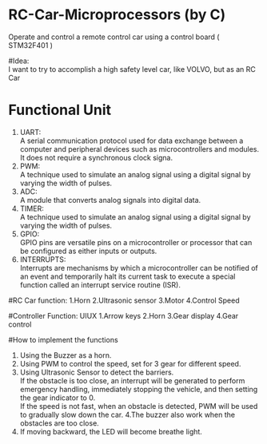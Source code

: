 # RC-Car-Microprocessors (by C)
Operate and control a remote control car using a control board ( STM32F401 )

#Idea:
<br>I want to try to accomplish a high safety level car, like VOLVO, but as an RC Car

# Functional Unit
1. UART:
   <br>A serial communication protocol used for data exchange between a computer and peripheral devices such as microcontrollers and modules. It does not require a synchronous clock signa.
2. PWM:
   <br>A technique used to simulate an analog signal using a digital signal by varying the width of pulses.
3. ADC:
   <br>A module that converts analog signals into digital data.
4. TIMER:
   <br>A technique used to simulate an analog signal using a digital signal by varying the width of pulses.
5. GPIO:
   <br>GPIO pins are versatile pins on a microcontroller or processor that can be configured as either inputs or outputs.
6. INTERRUPTS:
   <br>Interrupts are mechanisms by which a microcontroller can be notified of an event and temporarily halt its current task to execute a special function called an interrupt service routine (ISR).
   
#RC Car function:
1.Horn
2.Ultrasonic sensor
3.Motor
4.Control Speed

#Controller Function:
UIUX
1.Arrow keys
2.Horn
3.Gear display
4.Gear control

#How to implement the functions
1. Using the Buzzer as a horn.
2. Using PWM to control the speed, set for 3 gear for different speed.
3. Using Ultrasonic Sensor to detect the barriers.
   <br>If the obstacle is too close, an interrupt will be generated to perform emergency handling, immediately stopping the vehicle,    and then setting the gear indicator to 0.
   <br>If the speed is not fast, when an obstacle is detected, PWM will be used to gradually slow down the car.
4.The buzzer also work when the obstacles are too close.
5. If moving backward, the LED will become breathe light.
